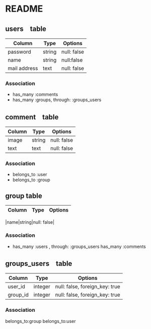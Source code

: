 # README
## users　table
|Column|Type|Options|
|------|----|-------|
|password|string|null: false|
|name|string|null:false|
|mail address|text|null: false|

### Association
- has_many :comments
- has_many :groups, through: :groups_users

## comment　table
|Column|Type|Options|
|------|----|-------|
|image|string|null: false|
|text|text|null: false|

### Association
- belongs_to :user
- belongs_to :group

## group table
|Column|Type|Options|
|------|----|-------|

|name|string|null: false|

### Association
- has_many :users , through: :groups_users
  has_many :comments

## groups_users　table
|Column|Type|Options|
|------|----|-------|
|user_id|integer|null: false, foreign_key: true|
|group_id|integer|null: false, foreign_key: true|

### Association
  belongs_to:group
  belongs_to:user